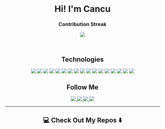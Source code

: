 
<h1 align="center"> 
Hi! I'm Cancu
</h1>

<h3 align="center">Contribution Streak</h3>

<p align="center">
  <a href="https://gh-contribution-stats.herokuapp.com/?user=Cancuuu">
    <img src="https://gh-contribution-stats.herokuapp.com/?user=Cancuuu&theme=dark"/>
  </a> 
</p>
<br>

<h2 align="center"> Technologies </h2>

<p align="center">
<img src="https://img.shields.io/badge/-React-black?style=flat-square&logo=react">
<img src="https://img.shields.io/badge/-JavaScript-black?style=flat-square&logo=javascript">
<img src=https://img.shields.io/badge/-Next.js-black?style=flat-square&logo=Next.js>
<img src="https://img.shields.io/badge/-HTML5-black?style=flat-square&logo=html5&logoColor=white">
<img src="https://img.shields.io/badge/-CSS3-black?style=flat-square&logo=css3">
<img src="https://img.shields.io/badge/-SCSS-black?style=flat-square&logo=sass">
<img src="https://img.shields.io/badge/-MongoDB-black?style=flat-square&logo=mongodb">
<img src="https://img.shields.io/badge/-Firebase-black?style=flat-square&logo=firebase">
<img src=https://img.shields.io/badge/-Node.js-black?style=flat-square&logo=Node.js>
<img src="https://img.shields.io/badge/-Electron-black?style=flat-square&logo=electron">
<img src="https://img.shields.io/badge/-JSON-black?style=flat-square&logo=json">
<img src="https://img.shields.io/badge/-Powershell-black?style=flat-square&logo=powershell">
<img src="https://img.shields.io/badge/-Npm-black?style=flat-square&logo=npm">
<img src="https://img.shields.io/badge/-Yarn-black?style=flat-square&logo=yarn">
<img src="https://img.shields.io/badge/-Git-black?style=flat-square&logo=git">
<img src="https://img.shields.io/badge/-GitHub-black?style=flat-square&logo=github">
<img src="https://img.shields.io/badge/-GitLab-black?style=flat-square&logo=gitlab">

</p>

<h2 align="center"> Follow Me </h2>

<p align="center">
<a href='https://github.com/Cancuuu'>
<img src="https://img.shields.io/badge/-GitHub-181717?style=flat-square&logo=github&logoColor=white&link=https://github.com/Cancuuu">
</a>

<a href='https://discordapp.com/users/686468104053850122/'>
<img src="https://img.shields.io/badge/-Discord-black?style=flat-square&logo=discord">
</a>
<a href='https://twitter.com/CancuDev'>
<img src="https://img.shields.io/badge/-Twitter-black?style=flat-square&logo=twitter">
</a>
<a href='mailto: 18cancu@gmail.com'>
<img src="https://img.shields.io/badge/-18cancu@gmail.com-c14438?style=flat-square&logo=Gmail&logoColor=white&link=mailto:18cancu@gmail.com">
</a>
</p>
<hr>

<h2  align="center">💻 Check Out My Repos ⬇️ </h2>
